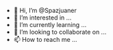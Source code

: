 - 👋 Hi, I’m @Spazjuaner
- 👀 I’m interested in ...
- 🌱 I’m currently learning ...
- 💞️ I’m looking to collaborate on ...
- 📫 How to reach me ...

<!---
Spazjuaner/Spazjuaner is a ✨ special ✨ repository because its `README.md` (this file) appears on your GitHub profile.
You can click the Preview link to take a look at your changes.
--->
